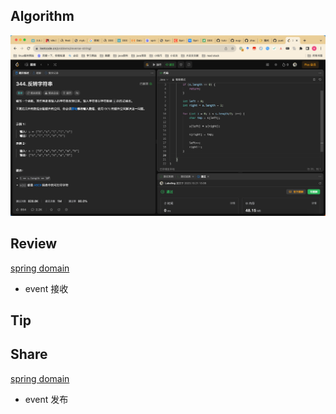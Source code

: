 ## Algorithm

![算法](../../images/temp/sisyphus-2023-10-21-lc.png)

## Review 

[spring domain](https://dev.to/peholmst/handling-domain-events-with-spring-2bmm)

* event 接收

## Tip

## Share

[spring domain](https://dev.to/peholmst/publishing-domain-events-with-spring-data-53m2)

* event 发布